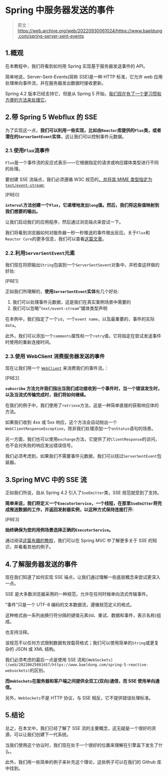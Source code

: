 # Spring 中服务器发送的事件

> 原文：<https://web.archive.org/web/20220930061024/https://www.baeldung.com/spring-server-sent-events>

## 1.概观

在本教程中，我们将看到如何用 Spring 实现基于服务器发送事件的 API。

简单地说，Server-Sent-Events(简称 SSE)是一种 HTTP 标准，它允许 web 应用处理单向事件流，并在服务器发出数据时接收更新。

Spring 4.2 版本已经支持它，但是从 Spring 5 开始，[我们现在有了一个更习惯和方便的方法来处理它](/web/20220625081657/https://www.baeldung.com/spring-webflux)。

## 2.带 Spring 5 Webflux 的 SSE

为了实现这一点，**我们可以利用一些实现，比如由`Reactor`库提供的`Flux`类，或者潜在的`ServerSentEvent`实体**，这让我们可以控制事件元数据。

### 2.1.使用`Flux`流事件

`Flux`是一个事件流的反应式表示——它根据指定的请求或响应媒体类型进行不同的处理。

要创建 SSE 流端点，我们必须遵循 W3C 规范的[，并将其 MIME 类型指定为`text/event-stream`:](https://web.archive.org/web/20220625081657/https://www.w3.org/TR/eventsource/)

[PRE0]

**`interval`方法创建一个`Flux`，它递增地发出`long`值。然后，我们将这些值映射到我们想要的输出。**

让我们启动我们的应用程序，然后通过浏览端点来尝试一下。

我们将看到浏览器如何对服务器一秒一秒推送的事件做出反应。关于`Flux`和 `Reactor Core`的更多信息，我们可以查看[这篇文章](/web/20220625081657/https://www.baeldung.com/reactor-core)。

### 2.2.利用`ServerSentEvent`元素

我们现在将把输出`String`包装到一个`ServerSentSevent`对象中，并检查这样做的好处:

[PRE1]

正如我们所理解的，**使用`ServerSentEvent`实体**有几个好处:

1.  我们可以处理事件元数据，这是我们在真实案例场景中需要的
2.  我们可以忽略"`text/event-stream`"媒体类型声明

在本例中，我们指定了一个`id`，一个`event name`，以及最重要的，事件的实际`data`。

此外，我们可以添加一个`comments`属性和一个`retry`值，它将指定在尝试发送事件时使用的重新连接时间。

### 2.3.使用 WebClient 消费服务器发送的事件

现在让我们用一个 [`WebClient`](/web/20220625081657/https://www.baeldung.com/spring-5-webclient) 来消费我们的事件流。：

[PRE2]

**`subscribe` 方法允许我们指出当我们成功接收到一个事件时，当一个错误发生时，以及当流式传输完成时，我们将如何继续。**

在我们的例子中，我们使用了`retrieve`方法，这是一种简单直接的获取响应体的方法。

如果我们收到 4xx 或 5xx 响应，这个方法会自动抛出一个`WebClientResponseException`，除非我们处理添加一个`onStatus`语句的场景。

另一方面，我们也可以使用`exchange`方法，它提供了对`ClientResponse`的访问，也不会对失败的响应发出错误信号。

我们必须考虑到，如果我们不需要事件元数据，我们可以绕过`ServerSentEvent`包装器。

## 3.Spring MVC 中的 SSE 流

正如我们所说，自从 Spring 4.2 引入了`SseEmitter`类，SSE 规范就受到了支持。

**简单来说，我们将定义一个`ExecutorService`，一个线程，在那里`SseEmitter`将完成推送数据的工作，并返回发射器实例，以这种方式保持连接打开:**

[PRE3]

**始终确保为您的用例场景选择正确的`ExecutorService`。**

通过阅读[这篇有趣的教程](/web/20220625081657/https://www.baeldung.com/spring-mvc-sse-streams)，我们可以在 Spring MVC 中了解更多关于 SSE 的知识，并看看其他的例子。

## 4.了解服务器发送的事件

现在我们知道了如何实现 SSE 端点，让我们通过理解一些底层概念来尝试更深入一点。

SSE 是大多数浏览器采用的一种规范，允许在任何时候单向流式传输事件。

“事件”只是一个 UTF-8 编码的文本数据流，遵循规范定义的格式。

这种格式由一系列由换行符分隔的键值元素(id、重试、数据和事件，表示名称)组成。

也支持注释。

该规范不以任何方式限制数据有效载荷格式；我们可以使用简单的`String`或更复杂的 JSON 或 XML 结构。

我们必须考虑的最后一点是使用 SSE 流和`[WebSockets](/web/20220625081657/https://www.baeldung.com/spring-5-reactive-websockets)`的区别。

**而`WebSockets`在服务器和客户端之间提供全双工(双向)通信，而 SSE 使用单向通信。**

另外，`WebSockets`不是 HTTP 协议，与 SSE 相反，它不提供错误处理标准。

## 5.结论

总之，在本文中，我们已经了解了 SSE 流的主要概念，这无疑是一个很好的资源，可以让我们创建下一代系统。

当我们使用这个协议时，我们现在处于一个很好的位置来理解在引擎盖下发生了什么。

此外，我们用一些简单的例子来补充这个理论，这些例子可以在我们的 Github 库中找到。